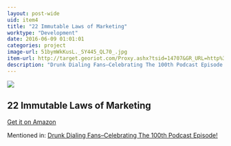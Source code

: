 ```yaml
---
layout: post-wide
uid: item4
title: "22 Immutable Laws of Marketing"
worktype: "Development"
date: 2016-06-09 01:01:01
categories: project
image-url: 51bymWkKusL._SY445_QL70_.jpg
item-url: http://target.georiot.com/Proxy.ashx?tsid=14707&GR_URL=http%3A%2F%2Fwww.amazon.com%2F22-Immutable-Laws-Marketing-Explained-ebook%2Fdp%2FB000FC10HA%2F
description: "Drunk Dialing Fans–Celebrating The 100th Podcast Episode!"
---
```

<a href="http://target.georiot.com/Proxy.ashx?tsid=14707&GR_URL=http%3A%2F%2Fwww.amazon.com%2F22-Immutable-Laws-Marketing-Explained-ebook%2Fdp%2FB000FC10HA%2F" target="blank"><img src="../../../../img/thumbs/51bymWkKusL._SY445_QL70_.jpg" class="prod-img"></a>
<h2>22 Immutable Laws of Marketing</h2>
<p><a href="http://target.georiot.com/Proxy.ashx?tsid=14707&GR_URL=http%3A%2F%2Fwww.amazon.com%2F22-Immutable-Laws-Marketing-Explained-ebook%2Fdp%2FB000FC10HA%2F" target="blank">Get it on Amazon</a><p>
<p>Mentioned in: <a href="http://fourhourworkweek.com/2015/09/11/drunk-dialing/" target="blank">Drunk Dialing Fans–Celebrating The 100th Podcast Episode!</a></p>
